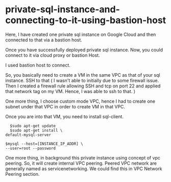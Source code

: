 # private-sql-instance-and-connecting-to-it-using-bastion-host
Here, I have created one private sql instance on Google Cloud and then connected to that via a bastion host.


Once you have successfully deployed private sql instance. Now, you could connect to it via cloud proxy or bastion Host. 

I used bastion host to connect. 

So, you basically need to create a VM in the same VPC as that of your sql instance. SSH to that ( I wasn't able to initially due to some firewall issue. Then I created a firewall rule allowing SSH and tcp on port 22 and applied that network tag on my VM. Hence, I was able to ssh to that. )

One more thing, I choose custom mode VPC, hence I had to create one subnet under that VPC in order to create VM in that VPC.

Once you are into that VM, you need to install sql-client. 

      $sudo apt-get update
      $sudo apt-get install \
    default-mysql-server
    
    $mysql --host=[INSTANCE_IP_ADDR] \
    --user=root --password
    
    
    
One more thing, in background this private instance using concept of vpc peering. So, it will create internal VPC peering. Peered VPC network are generally named as servicenetworking. We could find this in VPC Network Peering section. 
